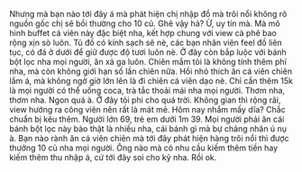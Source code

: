 Nhưng mà bạn nào tới đây á mà phát hiện chị nhập đồ mà trôi nổi không rõ nguồn gốc chị sẽ bồi thường cho 10 củ. Ghê vậy hả? Ừ, uy tín mà. Mà mô hình buffet cá viên này đặc biệt nha, kết hợp chung với view cà phê bao rộng xịn sò luôn. Tủ đồ có kính sạch sẽ nè, các bạn nhân viên feel đồ liên tục, có đá ở dưới để giữ được độ tươi luôn nè. Ở đây còn bắp luộc với bánh bột lọc nha mọi người, ăn xả ga luôn. Chiên mắm tỏi là không tính thêm phí nha, mà còn không giới hạn số lần chiên nữa. Hồi nhỏ thích ăn cá viên chiên lắm á, mà không ngờ giờ lớn lên là đi chiên cá viên dạo nè. Chỉ cần thêm 15k là mọi người có thể uống coca, trà tắc thoải mái nha mọi người. Thơm nha, thơm nha. Ngon quá à. Ở đây tỏi phi cho quá trời. Không gian thì rộng rãi, view hướng ra công viên nên rất là mát mẻ. Hôm nay nhắm mấy dĩa? Chắc chuẩn bị kêu thêm. Người lớn 69, trẻ em dưới 1m 39. Mọi người phải ăn cái bánh bột lọc này bào thật là nhiều nha, cái bánh gì mà bự chảng nhân ú nụ à. Bạn nào rành ăn cá viên chiên mà tới đây phát hiện hàng trôi nổi thì được thưởng 10 củ nha mọi người. Ông nào mà có nhu cầu kiếm thêm tiền hay kiếm thêm thu nhập á, cứ tới đây soi cho kỹ nha. Rồi ok.